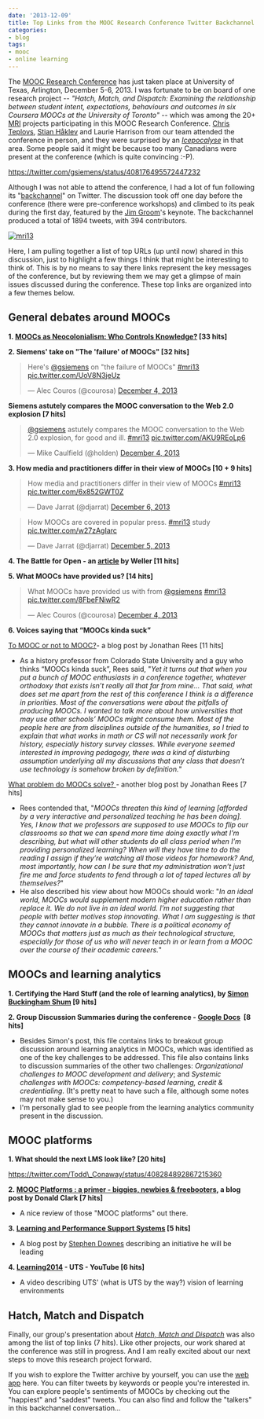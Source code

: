 ```yaml
---
date: '2013-12-09'
title: Top Links from the MOOC Research Conference Twitter Backchannel (#MRI13)
categories:
- blog
tags:
- mooc
- online learning
---
```


The [MOOC Research Conference](http://www.moocresearch.com/mooc-conference/program) has
just taken place at University of Texas, Arlington, December 5-6, 2013.
I was fortunate to be on board of one research project -- *"Hatch,
Match, and Dispatch: Examining the relationship between student intent,
expectations, behaviours and outcomes in six Coursera MOOCs at the
University of Toronto"* -- which was among the 20+
[MRI](http://www.moocresearch.com/research-initiative/about) projects
participating in this MOOC Research Conference. [Chris
Teplovs](https://twitter.com/cteplovs), [Stian
Håklev](https://twitter.com/houshuang) and Laurie Harrison from our team
attended the conference in person, and they were surprised by an
[*Icepocalyse*](http://dallas.eater.com/archives/2013/12/06/icepocalypse-happened-but-these-restaurants-are-open.php)
in that area. Some people said it might be because too many Canadians
were present at the conference (which is quite convincing :-P).

https://twitter.com/gsiemens/status/408176495572447232

Although I was not able to attend the conference, I had a lot of fun
following its
"[backchannel](https://twitter.com/search?src=typd&q=%23mri13)" on
Twitter. The discussion took off one day before the conference (there
were pre-conference workshops) and climbed to its peak during the first
day, featured by the [Jim
Groom](https://twitter.com/jimgroom)'s keynote. The backchannel produced
a total of 1894 tweets, with 394 contributors.

[![mri13](http://bodongchen.com/blog/wp-content/uploads/2013/12/mri13.png)](http://bodongchen.com/blog/wp-content/uploads/2013/12/mri13.png)

Here, I am pulling together a list of top URLs (up until now) shared in this
discussion, just to highlight a few things I think that might be
interesting to think of. This is by no means to say there links
represent the key messages of the conference, but by reviewing them we
may get a glimpse of main issues discussed during the conference. These
top links are organized into a few themes below.

General debates around MOOCs
----------------------------

**1. [MOOCs as Neocolonialism: Who Controls
Knowledge?](http://chronicle.com/blogs/worldwise/moocs-as-neocolonialism-who-controls-knowledge/33431) [33
hits]**

**2. Siemens' take on "The 'failure' of MOOCs" [32 hits]**

<blockquote class="twitter-tweet" lang="en"><p>Here&#39;s <a href="https://twitter.com/gsiemens">@gsiemens</a> on &quot;the failure of MOOCs&quot; <a href="https://twitter.com/search?q=%23mri13&amp;src=hash">#mri13</a> <a href="http://t.co/UoV8N3jeUz">pic.twitter.com/UoV8N3jeUz</a></p>&mdash; Alec Couros (@courosa) <a href="https://twitter.com/courosa/statuses/408248664738377729">December 4, 2013</a></blockquote>
<script async src="//platform.twitter.com/widgets.js" charset="utf-8"></script>

<!-- {% tweet https://twitter.com/courosa/status/408248664738377729 %} -->

**Siemens astutely compares the MOOC conversation to the Web 2.0
explosion [7 hits]**

<blockquote class="twitter-tweet" lang="en"><p><a href="https://twitter.com/gsiemens">@gsiemens</a> astutely compares the MOOC conversation to the Web 2.0 explosion, for good and ill. <a href="https://twitter.com/search?q=%23mri13&amp;src=hash">#mri13</a> <a href="http://t.co/AKU9REoLp6">pic.twitter.com/AKU9REoLp6</a></p>&mdash; Mike Caulfield (@holden) <a href="https://twitter.com/holden/statuses/408252729220292609">December 4, 2013</a></blockquote>

<!-- {% tweet https://twitter.com/holden/status/408252729220292609 %} -->

**3. How media and practitioners differ in their view of MOOCs [10 + 9
hits]**

<blockquote class="twitter-tweet" lang="en"><p>How media and practitioners differ in their view of MOOCs <a href="https://twitter.com/search?q=%23mri13&amp;src=hash">#mri13</a> <a href="http://t.co/6x852GWT0Z">pic.twitter.com/6x852GWT0Z</a></p>&mdash; Dave Jarrat (@djarrat) <a href="https://twitter.com/djarrat/statuses/408978116501991424">December 6, 2013</a></blockquote>

<blockquote class="twitter-tweet" lang="en"><p>How MOOCs are covered in popular press. <a href="https://twitter.com/search?q=%23mri13&amp;src=hash">#mri13</a> study <a href="http://t.co/w27zAgIarc">pic.twitter.com/w27zAgIarc</a></p>&mdash; Dave Jarrat (@djarrat) <a href="https://twitter.com/djarrat/statuses/408700110348902402">December 5, 2013</a></blockquote>

<!-- https://twitter.com/djarrat/status/408978116501991424 -->

<!-- https://twitter.com/djarrat/status/408700110348902402 -->

**4. The Battle for Open -
an [article](http://jime.open.ac.uk/article/2013-15/html) by Weller [11
hits]**

**5. What MOOCs have provided us? [14 hits]**

<blockquote class="twitter-tweet" lang="en"><p>What MOOCs have provided us with from <a href="https://twitter.com/gsiemens">@gsiemens</a> <a href="https://twitter.com/search?q=%23mri13&amp;src=hash">#mri13</a> <a href="http://t.co/8FbeFNiwR2">pic.twitter.com/8FbeFNiwR2</a></p>&mdash; Alec Couros (@courosa) <a href="https://twitter.com/courosa/statuses/408249940066844672">December 4, 2013</a></blockquote>

<!-- https://twitter.com/courosa/status/408249940066844672 -->

**6. Voices saying that “MOOCs kinda suck”**

[To MOOC or not to
MOOC?](http://moreorlessbunk.wordpress.com/2013/12/04/to-mooc-or-not-to-mooc/)-
a blog post by Jonathan Rees [11 hits]

-   As a history professor from Colorado State University and a guy who
    thinks “MOOCs kinda suck”, Rees said, "*Yet it turns out that when
    you put a bunch of MOOC enthusiasts in a conference together,
    whatever orthodoxy that exists isn’t really all that far from
    mine... That said, what does set me apart from the rest of this
    conference I think is a difference in priorities. Most of the
    conversations were about the pitfalls of producing MOOCs. I wanted
    to talk more about how universities that may use other schools’
    MOOCs might consume them. Most of the people here are from
    disciplines outside of the humanities, so I tried to explain that
    what works in math or CS will not necessarily work for history,
    especially history survey classes. While everyone seemed interested
    in improving pedagogy, there was a kind of disturbing assumption
    underlying all my discussions that any class that doesn’t use
    technology is somehow broken by definition.*"

[What problem do MOOCs
solve? ](http://moreorlessbunk.wordpress.com/2013/12/05/what-problem-do-moocs-solve/)-
another blog post by Jonathan Rees [7 hits]

-   Rees contended that, "*MOOCs threaten this kind of learning
    [afforded by a very interactive and personalized teaching he has
    been doing]. Yes, I know that we professors are supposed to use
    MOOCs to flip our classrooms so that we can spend more time doing
    exactly what I’m describing, but what will other students do all
    class period when I’m providing personalized learning? When will
    they have time to do the reading I assign if they’re watching all
    those videos for homework? And, most importantly, how can I be sure
    that my administration won’t just fire me and force students to fend
    through a lot of taped lectures all by themselves?*"
-   He also described his view about how MOOCs should work: "*In an
    ideal world, MOOCs would supplement modern higher education rather
    than replace it. We do not live in an ideal world. I’m not
    suggesting that people with better motives stop innovating. What I
    am suggesting is that they cannot innovate in a bubble. There is a
    political economy of MOOCs that matters just as much as their
    technological structure, especially for those of us who will never
    teach in or learn from a MOOC over the course of their academic
    careers.*"

MOOCs and learning analytics
----------------------------

**1. Certifying the Hard Stuff (and the role of learning analytics), by
[Simon Buckingham Shum](https://twitter.com/sbskmi) [9 hits]**

**2. Group Discussion Summaries during the conference - [Google
Docs](https://docs.google.com/document/d/1lVN_WaQQ3ME3AgwJFUfrz8ME2hMNJlU2TyQS_a18dY8/edit)  [8
hits]**

-   Besides Simon's post, this file contains links to breakout group
    discussion around learning analytics in MOOCs, which was identified
    as one of the key challenges to be addressed. This file also
    contains links to discussion summaries of the other two
    challenges: *Organizational challenges to MOOC development and
    delivery*; and *Systemic challenges with MOOCs: competency-based
    learning, credit & credentialing*. (It's pretty neat to have such a
    file, although some notes may not make sense to you.)
-   I'm personally glad to see people from the learning analytics
    community present in the discussion.

MOOC platforms
--------------

**1. What should the next LMS look like? [20 hits]**

https://twitter.com/Todd\_Conaway/status/408284892867215360

**2. [MOOC Platforms : a primer - biggies, newbies &
freebooters](http://donaldclarkplanb.blogspot.co.uk/2013/12/mooc-platforms-primer-big-newbies.html),
a blog post by Donald Clark [7 hits]**

-   A nice review of those "MOOC platforms" out there.

**3. [Learning and Performance Support
Systems](http://halfanhour.blogspot.ca/2013/12/learning-and-performance-support-systems.html) [5
hits]**

-   A blog post by [Stephen
    Downes](https://twitter.com/oldaily) describing an initiative he
    will be leading

**4. [Learning2014](http://www.youtube.com/watch?v=rL0eFmac7mA) - UTS -
YouTube [6 hits]**

-   A video describing UTS' (what is UTS by the way?) vision of learning
    environments

Hatch, Match and Dispatch
-------------------------

Finally, our group's presentation about [*Hatch, Match and
Dispatch*](http://www.slideshare.net/cteplovs/hatch-match-and-dispatch-mri13-presentation)
was also among the list of top links (7 hits). Like other projects, our
work shared at the conference was still in progress. And I am really
excited about our next steps to move this research project forward.

If you wish to explore the Twitter archive by yourself, you can use the
[web app](http://glimmer.rstudio.com/bodong/mri13/) here. You can filter
tweets by keywords or people you're interested in. You can explore
people's sentiments of MOOCs by checking out the "happiest" and
"saddest" tweets. You can also find and follow the "talkers" in this
backchannel conversation...
